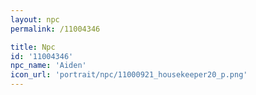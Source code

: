 ```yaml
---
layout: npc
permalink: /11004346

title: Npc
id: '11004346'
npc_name: 'Aiden'
icon_url: 'portrait/npc/11000921_housekeeper20_p.png'
---
```


